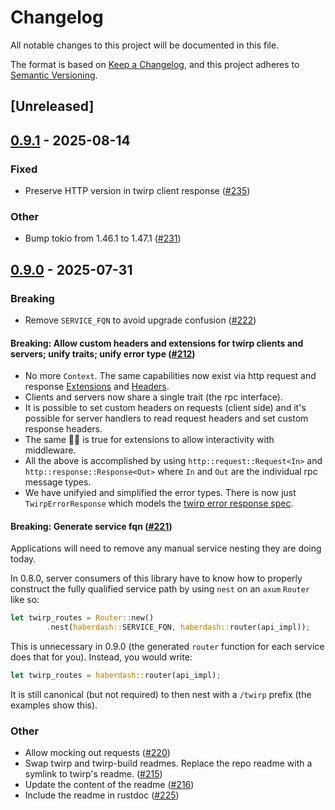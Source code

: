 # Changelog

All notable changes to this project will be documented in this file.

The format is based on [Keep a Changelog](https://keepachangelog.com/en/1.0.0/),
and this project adheres to [Semantic Versioning](https://semver.org/spec/v2.0.0.html).

## [Unreleased]

## [0.9.1](https://github.com/github/twirp-rs/compare/twirp-v0.9.0...twirp-v0.9.1) - 2025-08-14

### Fixed

- Preserve HTTP version in twirp client response ([#235](https://github.com/github/twirp-rs/pull/235))

### Other

- Bump tokio from 1.46.1 to 1.47.1 ([#231](https://github.com/github/twirp-rs/pull/231))

## [0.9.0](https://github.com/github/twirp-rs/compare/twirp-build-v0.8.0...twirp-build-v0.9.0) - 2025-07-31

### Breaking

- Remove `SERVICE_FQN` to avoid upgrade confusion ([#222](https://github.com/github/twirp-rs/pull/222))

#### Breaking: Allow custom headers and extensions for twirp clients and servers; unify traits; unify error type ([#212](https://github.com/github/twirp-rs/pull/212))

- No more `Context`. The same capabilities now exist via http request and response [Extensions](https://docs.rs/http/latest/http/struct.Extensions.html) and [Headers](https://docs.rs/http/latest/http/header/struct.HeaderMap.html).
- Clients and servers now share a single trait (the rpc interface).
- It is possible to set custom headers on requests (client side) and it's possible for server handlers to read request headers and set custom response headers.
- The same ☝🏻 is true for extensions to allow interactivity with middleware.
- All the above is accomplished by using `http::request::Request<In>` and `http::response::Response<Out>` where `In` and `Out` are the individual rpc message types.
- We have unifyied and simplified the error types. There is now just `TwirpErrorResponse` which models the [twirp error response spec](https://twitchtv.github.io/twirp/docs/spec_v7.html#error-codes).


#### Breaking: Generate service fqn ([#221](https://github.com/github/twirp-rs/pull/221))

Applications will need to remove any manual service nesting they are doing today.

In 0.8.0, server consumers of this library have to know how to properly construct the fully qualified service path by using `nest` on an `axum` `Router` like so:

```rust
let twirp_routes = Router::new()
        .nest(haberdash::SERVICE_FQN, haberdash::router(api_impl));
```

This is unnecessary in 0.9.0 (the generated `router` function for each service does that for you). Instead, you would write:

``` rust
let twirp_routes = haberdash::router(api_impl);
```

It is still canonical (but not required) to then nest with a `/twirp` prefix (the examples show this).

### Other

- Allow mocking out requests ([#220](https://github.com/github/twirp-rs/pull/220))
- Swap twirp and twirp-build readmes. Replace the repo readme with a symlink to twirp's readme. ([#215](https://github.com/github/twirp-rs/pull/215))
- Update the content of the readme ([#216](https://github.com/github/twirp-rs/pull/216))
- Include the readme in rustdoc ([#225](https://github.com/github/twirp-rs/pull/225))
